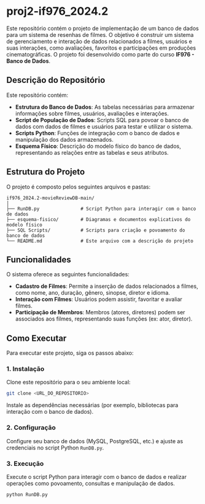 
# proj2-if976_2024.2

Este repositório contém o projeto de implementação de um banco de dados para um sistema de resenhas de filmes. O objetivo é construir um sistema de gerenciamento e interação de dados relacionados a filmes, usuários e suas interações, como avaliações, favoritos e participações em produções cinematográficas. O projeto foi desenvolvido como parte do curso **IF976 - Banco de Dados**.

## Descrição do Repositório

Este repositório contém:

- **Estrutura do Banco de Dados**: As tabelas necessárias para armazenar informações sobre filmes, usuários, avaliações e interações.
- **Script de População de Dados**: Scripts SQL para povoar o banco de dados com dados de filmes e usuários para testar e utilizar o sistema.
- **Scripts Python**: Funções de integração com o banco de dados e manipulação dos dados armazenados.
- **Esquema Físico**: Descrição do modelo físico do banco de dados, representando as relações entre as tabelas e seus atributos.

## Estrutura do Projeto

O projeto é composto pelos seguintes arquivos e pastas:

```
if976_2024.2-movieReviewDB-main/
│
├── RunDB.py               # Script Python para interagir com o banco de dados
├── esquema-fisico/        # Diagramas e documentos explicativos do modelo físico
├── SQL Scripts/           # Scripts para criação e povoamento do banco de dados
└── README.md              # Este arquivo com a descrição do projeto
```

## Funcionalidades

O sistema oferece as seguintes funcionalidades:

- **Cadastro de Filmes**: Permite a inserção de dados relacionados a filmes, como nome, ano, duração, gênero, sinopse, diretor e idioma.
- **Interação com Filmes**: Usuários podem assistir, favoritar e avaliar filmes.
- **Participação de Membros**: Membros (atores, diretores) podem ser associados aos filmes, representando suas funções (ex: ator, diretor).

## Como Executar

Para executar este projeto, siga os passos abaixo:

### 1. Instalação

Clone este repositório para o seu ambiente local:

```bash
git clone <URL_DO_REPOSITORIO>
```

Instale as dependências necessárias (por exemplo, bibliotecas para interação com o banco de dados).

### 2. Configuração

Configure seu banco de dados (MySQL, PostgreSQL, etc.) e ajuste as credenciais no script Python `RunDB.py`.

### 3. Execução

Execute o script Python para interagir com o banco de dados e realizar operações como povoamento, consultas e manipulação de dados.

```bash
python RunDB.py
```
